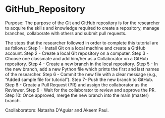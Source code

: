 # GitHub_Repository
Purpose: The purpose of the Git and GitHub repository is for the researcher to acquire the skills and knowledge required to create a repository, manage branches, collaborate with others and submit pull requests.

The steps that the researcher followed in order to complete this tutorial are as follows:
Step 1 - Install Git on a local machine and create a GitHub account.
Step 2 - Create a local Git repository on a computer.
Step 3 - Choose one classmate and add him/her as a Collaborator on a GitHub repository.
Step 4 - Create a new branch in the local repository.
Step 5 - In the new branch, add a new Python file which prints the first and last names of the researcher.
Step 6 - Commit the new file with a clear message (e.g., “Added sample file for tutorial”).
Step 7- Push the new branch to GitHub.
Step 8 - Create a Pull Request (PR) and assign the collaborator as the Reviewer.
Step 9 - Wait for the collaborator to review and approve the PR.
Step 10: Once approved, merge the new branch into the main (master) branch.

Caollaborators: Natasha D'Aguiar and Akeem Paul.
